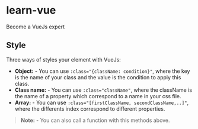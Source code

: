 # learn-vue
Become a VueJs expert

## Style
Three ways of styles your element with VueJs:
- **Object:** - You can use `:class="{className: condition}"`, where the key is the name of your class and the value is the condition to apply this class.
- **Class name:** - You can use `:class="className"`, where the className is the name of a property which correspond to a name in your css file.
- **Array:** - You can use `:class="[firstClassName, secondClassName,..]"`, where the differents index correspond to different properties.
> **Note:** - You can also call a function with this methods above.